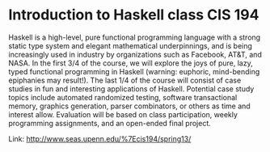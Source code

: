 # Introduction to Haskell class CIS 194

Haskell is a high-level, pure functional programming language with a strong static type system and elegant mathematical underpinnings, and is being increasingly used in industry by organizations such as Facebook, AT&T, and NASA. In the first 3/4 of the course, we will explore the joys of pure, lazy, typed functional programming in Haskell (warning: euphoric, mind-bending epiphanies may result!). The last 1/4 of the course will consist of case studies in fun and interesting applications of Haskell. Potential case study topics include automated randomized testing, software transactional memory, graphics generation, parser combinators, or others as time and interest allow. Evaluation will be based on class participation, weekly programming assignments, and an open-ended final project.


Link: http://www.seas.upenn.edu/%7Ecis194/spring13/
